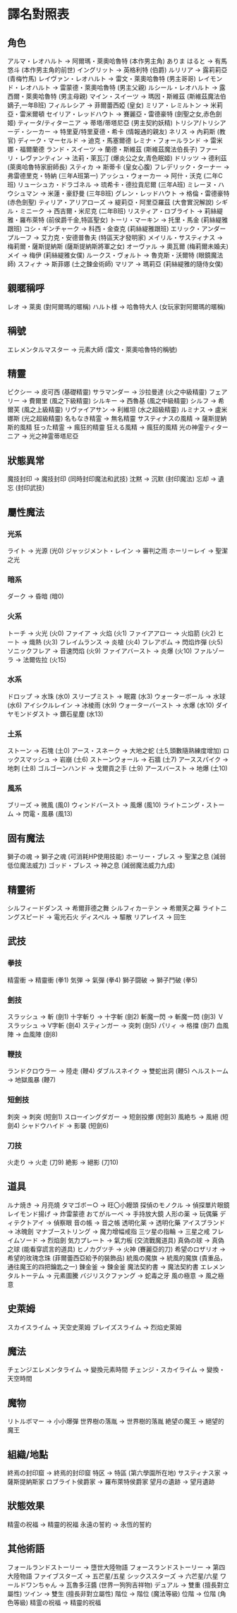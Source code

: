 # 譯名對照表

## 角色
アルマ・レオハルト → 阿爾瑪・萊奧哈魯特 (本作男主角)
ありま はると → 有馬悠斗 (本作男主角的前世)
イングリット → 英格利特 (伯爵)
ルリリア → 露莉莉亞 (青梅竹馬)
レイヴァン・レオハルト → 雷文・萊奧哈魯特 (男主哥哥)
レイモンド・レオハルト → 雷蒙德・萊奧哈魯特 (男主父親)
ルシール・レオハルト → 露西爾・萊奧哈魯特 (男主母親)
マイン・スイーツ → 瑪因・斯維茲 (斯維茲魔法伯嫡子,一年B班)
フィルレシア → 菲爾蕾西婭 (皇女)
ミリア・レミルトン → 米莉亞・雷米爾頓
セイリア・レッドハウト → 賽麗亞・雷德豪特 (劍聖之女,赤色劍姬)
ティータ/ティターニア → 蒂塔/蒂塔尼亞 (男主契約妖精)
トリシア/トリシアーデ・シーカー → 特里夏/特里夏德・希卡 (情報通的親友)
ネリス → 內莉斯 (教官)
ディーク・マーセルド → 迪克・馬塞爾德
レミナ・フォールランド → 雷米娜・福爾蘭德
ランド・スイーツ → 蘭德・斯維茲 (斯維茲魔法伯長子)
ファーリ・レヴァンティン → 法莉・萊瓦汀 (爆炎公之女,青色眠姬)
ドリッツ → 德利茲 (萊奧哈魯特家廚師長)
スティカ → 斯蒂卡 (皇女心腹)
フレデリック・ターナー → 弗雷德里克・特納 (三年A班第一)
アッシュ・ウォーカー → 阿什・沃克 (二年C班)
リューシュカ・ドラゴネル → 琉希卡・德拉貢尼爾 (三年A班)
ミレーヌ・ハウシュマン → 米蓮・豪舒曼 (三年B班)
グレン・レッドハウト → 格倫・雷德豪特 (赤色劍聖)
ティリア・アリアローズ → 緹莉亞・阿里亞羅茲 (大會實況解說)
シギル・ミニーク → 西吉爾・米尼克 (二年B班)
リスティア・ロブライト → 莉絲緹雅・羅布萊特 (前侯爵千金,特區聖女)
トーリ・マーキン → 托里・馬金 (莉絲緹雅跟班)
コシ・ギンチャーク → 科西・金查克 (莉絲緹雅跟班)
エリック・アンダープルーフ → 艾力克・安德普魯夫 (特區天才發明家)
メイリル・サスティナス → 梅莉爾・薩斯提納斯 (薩斯提納斯將軍之女)
オーヴァル → 奧瓦爾 (梅莉爾未婚夫)
メイ → 梅伊 (莉絲緹雅女僕)
ルークス・ヴォルト → 魯克斯・沃爾特 (眼鏡魔法師)
スフィナ → 斯菲娜 (土之鍊金術師)
マリア → 瑪莉亞 (莉絲緹雅的隨侍女僕)

## 親暱稱呼
レオ → 萊奧 (對阿爾瑪的暱稱)
ハルト様 → 哈魯特大人 (女玩家對阿爾瑪的暱稱)

## 稱號
エレメンタルマスター → 元素大師 (雷文・萊奧哈魯特的稱號)

## 精靈
ピクシー → 皮可西 (基礎精靈)
サラマンダー → 沙拉曼達 (火之中級精靈)
フェアリー → 費爾里 (風之下級精靈)
シルキー → 西魯基 (風之中級精靈)
シルフ → 希爾芙 (風之上級精靈)
リヴァイアサン → 利維坦 (水之超級精靈)
ルミナス → 盧米娜斯 (光之超級精靈)
名もなき精霊 → 無名精靈
サスティナスの風精 → 薩斯提納斯的風精
狂った精霊 → 瘋狂的精靈
狂える風精 → 瘋狂的風精
光の神霊ティターニア → 光之神霊蒂塔尼亞

## 狀態異常
魔技封印 → 魔技封印 (同時封印魔法和武技)
沈黙 → 沉默 (封印魔法)
忘却 → 遺忘 (封印武技)

## 屬性魔法
### 光系
ライト → 光源 (光0)
ジャッジメント・レイン → 審判之雨
ホーリーレイ → 聖潔之光

### 暗系
ダーク → 昏暗 (暗0)

### 火系
トーチ → 火光 (火0)
ファイア → 火焰 (火1)
ファイアアロー → 火焰箭 (火2)
ヒート → 熾熱 (火3)
フレイムランス → 炎槍 (火4)
フレアボム → 閃焰炸彈 (火5)
ソニックフレア → 音速閃焰 (火9)
ファイアバースト → 炎爆 (火10)
ファルゾーラ → 法爾佐拉 (火15)

### 水系
ドロップ → 水珠 (水0)
スリープミスト → 眠霧 (水3)
ウォーターボール → 水球 (水6)
アイシクルレイン → 冰棱雨 (水9)
ウォーターバースト → 水爆 (水10)
ダイヤモンドダスト → 鑽石星塵 (水13)

### 土系
ストーン → 石塊 (土0)
アース・スネーク → 大地之蛇 (土5,頭數隨熟練度增加)
ロックスマッシュ → 岩崩 (土6)
ストーンウォール → 石牆 (土7)
アーススパイク → 地刺 (土8)
ゴルゴーンハンド → 戈爾貢之手 (土9)
アースバースト → 地爆 (土10)

### 風系
ブリーズ → 微風 (風0)
ウィンドバースト → 風爆 (風10)
ライトニング・ストーム → 閃電・風暴 (風13)

## 固有魔法
獅子の魂 → 獅子之魂 (可消耗HP使用技能)
ホーリー・ブレス → 聖潔之息 (減弱低位魔法威力)
ゴッド・ブレス → 神之息 (減弱魔法威力九成)

## 精靈術
シルフィードダンス → 希爾菲德之舞
シルフィカーテン → 希爾芙之幕
ライトニングスピード → 電光石火
ディスペル → 驅散
リアレイス → 回生

## 武技
### 拳技
精霊衝 → 精靈衝 (拳1)
気弾 → 氣彈 (拳4)
獅子闘破 → 獅子鬥破 (拳5)

### 劍技
スラッシュ → 斬 (劍1)
十字斬り → 十字斬 (劍2)
斬魔一閃 → 斬魔一閃 (劍3)
Ｖスラッシュ → V字斬 (劍4)
スティンガー → 突刺 (劍5)
パリィ → 格擋 (劍7)
血風陣 → 血風陣 (劍8)

### 鞭技
ランドクロウラー → 陸走 (鞭4)
ダブルスネイク → 雙蛇出洞 (鞭5)
ヘルストーム → 地獄風暴 (鞭7)

### 短劍技
刺突 → 刺突 (短劍1)
スローイングダガー → 短劍投擲 (短劍3)
風絶ち → 風絕 (短劍4)
シャドウハイド → 影襲 (短劍6)

### 刀技
火走り → 火走 (刀9)
絶影 → 絕影 (刀10)

## 道具
ルナ焼き → 月亮燒
タマゴボー○ → 旺〇小饅頭
探偵のモノクル → 偵探單片眼鏡
レイモンド揚げ → 炸雷蒙德
おてがルーペ → 手持放大鏡
人形の薬 → 玩偶藥
ディテクトアイ → 偵察眼
音の帳 → 音之帳
透明化薬 → 透明化藥
アイスブランド → 冰魄劍
マナブーストリング → 魔力增幅戒指
三ツ星の指輪 → 三星之戒
フレイムソード → 烈焰劍
気力プレート → 氣力板 (交流戰魔道具)
真偽の球 → 真偽之球 (能看穿謊言的道具)
ヒノカグツチ → 火神 (賽麗亞的刀)
希望のロザリオ → 希望的玫瑰念珠 (菲爾蕾西亞給予的裝飾品)
統風の魔旗 → 統風的魔旗 (貴重品，通往魔王的四把鑰匙之一)
錬金釜 → 鍊金釜
魔法契約書 → 魔法契約書
エレメンタルトーテム → 元素圖騰
バジリスクファング → 蛇毒之牙
風の極意 → 風之極意

## 史萊姆
スカイスライム → 天空史萊姆
ブレイズスライム → 烈焰史萊姆

## 魔法
チェンジエレメンタライム → 變換元素時間
チェンジ・スカイライム → 變換・天空時間

## 魔物
リトルボマー → 小小爆彈
世界樹の落胤 → 世界樹的落胤
絶望の魔王 → 絕望的魔王

## 組織/地點
終焉の封印窟 → 終焉的封印窟
特区 → 特區 (第六學園所在地)
サスティナス家 → 薩斯提納斯家
ロブライト侯爵家 → 羅布萊特侯爵家
望月の遺跡 → 望月遺跡

## 狀態效果
精霊の祝福 → 精靈的祝福
永遠の誓約 → 永恆的誓約

## 其他術語
フォールランドストーリー → 墮世大陸物語
フォースランドストーリー → 第四大陸物語
ファイブスターズ → 五芒星/五星
シックススターズ → 六芒星/六星
ワールドワンちゃん → 瓦魯多汪醬 (世界一狗狗吉祥物)
デュアル → 雙重 (擅長對立屬性)
ツイン → 雙生 (擅長非對立屬性)
階位 → 階位 (魔法等級)
位階 → 位階 (角色等級)
精霊の祝福 → 精靈的祝福